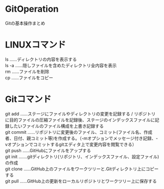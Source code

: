 # GitOperation
Gitの基本操作まとめ

# LINUXコマンド
ls ……ディレクトリの内容を表示する<br>
ls -a ……隠しファイルを含めたディレクトリ全内容を表示<br>
rm ……ファイルを削除<br>
cp ……ファイルをコピー

# Gitコマンド
git add ……ステージにファイルやディレクトリの変更を記録する / リポジトリに目的ファイルの圧縮ファイルを記録後、ステージのインデックスファイルに記録したいファイルのファイル構成を上書き記録する<br>
git commit ……リポジトリに変更後のファイル、コミット(ファイル名、作成者、日付、親コミット等)を作成する。（-mオプションでメッセージ付き記録、-vオプションでコミットするgitエディタ上で変更内容を閲覧できる）<br>
git push ……GitHubにファイルをアップする<br>
git init …….gitディレクトリ(リポジトリ、インデックスファイル、設定ファイル)の作成<br>
git clone ……GitHub上のファイルをワークツリーと.Gitディレクトリ上にコピーする<br>
git pull ……GitHub上の更新をローカルリポジトリとワークツリー上に保存する
